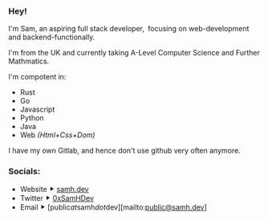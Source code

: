 ### Hey!

I'm Sam, an aspiring full stack developer, focusing on web-development and backend-functionally.

I'm from the UK and currently taking A-Level Computer Science and Further Mathmatics.

I'm compotent in:
- Rust
- Go
- Javascript
- Python
- Java
- Web *(Html+Css+Dom)*

I have my own Gitlab, and hence don't use github very often anymore.

### Socials:
- Website ⯈ [samh.dev](https://samh.dev])
- Twitter ⯈ [0xSamHDev](https://twitter.com/0xSamHDev])
- Email ⯈ [public*at*samh*dot*dev][mailto:public@samh.dev]
